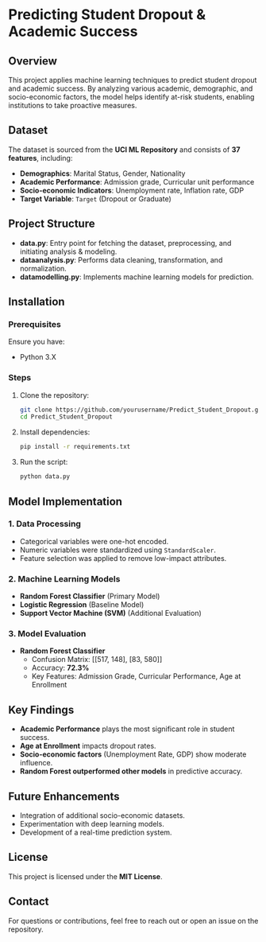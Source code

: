 # Predicting Student Dropout & Academic Success

## Overview
This project applies machine learning techniques to predict student dropout and academic success. By analyzing various academic, demographic, and socio-economic factors, the model helps identify at-risk students, enabling institutions to take proactive measures.

## Dataset
The dataset is sourced from the **UCI ML Repository** and consists of **37 features**, including:
- **Demographics**: Marital Status, Gender, Nationality
- **Academic Performance**: Admission grade, Curricular unit performance
- **Socio-economic Indicators**: Unemployment rate, Inflation rate, GDP
- **Target Variable**: `Target` (Dropout or Graduate)

## Project Structure
- **data.py**: Entry point for fetching the dataset, preprocessing, and initiating analysis & modeling.
- **dataanalysis.py**: Performs data cleaning, transformation, and normalization.
- **datamodelling.py**: Implements machine learning models for prediction.

## Installation

### Prerequisites
Ensure you have:
- Python 3.X

### Steps
1. Clone the repository:
   ```bash
   git clone https://github.com/yourusername/Predict_Student_Dropout.git
   cd Predict_Student_Dropout
   ```
2. Install dependencies:
   ```bash
   pip install -r requirements.txt
   ```
3. Run the script:
   ```bash
   python data.py
   ```

## Model Implementation
### 1. Data Processing
- Categorical variables were one-hot encoded.
- Numeric variables were standardized using `StandardScaler`.
- Feature selection was applied to remove low-impact attributes.

### 2. Machine Learning Models
- **Random Forest Classifier** (Primary Model)
- **Logistic Regression** (Baseline Model)
- **Support Vector Machine (SVM)** (Additional Evaluation)

### 3. Model Evaluation
- **Random Forest Classifier**
  - Confusion Matrix: [[517, 148], [83, 580]]
  - Accuracy: **72.3%**
  - Key Features: Admission Grade, Curricular Performance, Age at Enrollment

## Key Findings
- **Academic Performance** plays the most significant role in student success.
- **Age at Enrollment** impacts dropout rates.
- **Socio-economic factors** (Unemployment Rate, GDP) show moderate influence.
- **Random Forest outperformed other models** in predictive accuracy.

## Future Enhancements
- Integration of additional socio-economic datasets.
- Experimentation with deep learning models.
- Development of a real-time prediction system.

## License
This project is licensed under the **MIT License**.

## Contact
For questions or contributions, feel free to reach out or open an issue on the repository.

